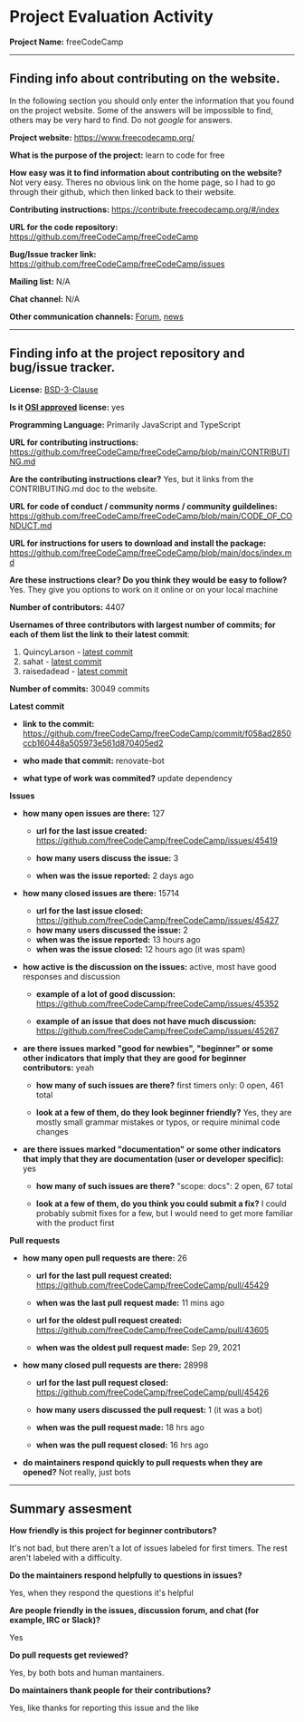 # Project Evaluation Activity



__Project Name:__  freeCodeCamp


---

## Finding info about contributing on the website.

In the following section you should only enter the information that you
found on the project website. Some of the answers will be impossible to find, others
may be very hard to find. Do not _google_ for answers.

__Project website:__ <https://www.freecodecamp.org/>


__What is the purpose of the project:__ learn to code for free


__How easy was it to find information about contributing on the website?__ Not very easy. Theres no obvious link on the home page, so I had to go through their github, which then linked back to their website.


__Contributing instructions:__ <https://contribute.freecodecamp.org/#/index>

__URL for the code repository:__ <https://github.com/freeCodeCamp/freeCodeCamp>

__Bug/Issue tracker link:__ <https://github.com/freeCodeCamp/freeCodeCamp/issues>

__Mailing list:__ N/A

__Chat channel:__ N/A

__Other communication channels:__ 
[Forum](https://forum.freecodecamp.org/), 
[news](https://www.freecodecamp.org/news/)

---

## Finding info at the project repository and bug/issue tracker.

__License:__ [BSD-3-Clause](https://github.com/freeCodeCamp/freeCodeCamp/blob/main/LICENSE.md)

__Is it [OSI approved](https://opensource.org/licenses/alphabetical) license:__ yes

__Programming Language:__ Primarily JavaScript and TypeScript

__URL for contributing instructions:__ <https://github.com/freeCodeCamp/freeCodeCamp/blob/main/CONTRIBUTING.md>

__Are the contributing instructions clear?__ Yes, but it links from the CONTRIBUTING.md doc to the website.


__URL for code of conduct / community norms / community guildelines:__ <https://github.com/freeCodeCamp/freeCodeCamp/blob/main/CODE_OF_CONDUCT.md>

__URL for instructions for users to download and install the package:__ <https://github.com/freeCodeCamp/freeCodeCamp/blob/main/docs/index.md>


__Are these instructions clear? Do you think they would be easy to follow?__ Yes. They give you options to work on it online or on your local machine


__Number of contributors:__ 4407


__Usernames of three contributors with largest number of commits; for
each of them list the link to their latest commit__:

1. QuincyLarson - [latest commit](https://github.com/freeCodeCamp/freeCodeCamp/commit/e21e6c1ce6ba3e8fc3c7a637216cfef9789f4e60)
2. sahat - [latest commit](https://github.com/freeCodeCamp/freeCodeCamp/commit/2276abb7111c62e8e2e541c8cf62c9a0753378ad)
3. raisedadead - [latest commit](https://github.com/freeCodeCamp/freeCodeCamp/commit/33ecfb6e3bc7fbb858a534d6369eb9e50048dfd6)


__Number of commits:__ 30049 commits

__Latest commit__

- __link to the commit:__ <https://github.com/freeCodeCamp/freeCodeCamp/commit/f058ad2850ccb160448a505973e561d870405ed2>

- __who made that commit:__ renovate-bot

- __what type of work was commited?__ update dependency


__Issues__

- __how many open issues are there:__ 127

    - __url for the last issue created:__ <https://github.com/freeCodeCamp/freeCodeCamp/issues/45419>

    - __how many users discuss the issue:__ 3
    
    - __when was the issue reported:__ 2 days ago
    

- __how many closed issues are there:__ 15714
    - __url for the last issue closed:__ <https://github.com/freeCodeCamp/freeCodeCamp/issues/45427>
    - __how many users discussed the issue:__ 2
    - __when was the issue reported:__ 13 hours ago
    - __when was the issue closed:__ 12 hours ago (it was spam)

- __how active is the discussion on the issues:__ active, most have good responses and discussion

    - __example of a lot of good discussion:__ <https://github.com/freeCodeCamp/freeCodeCamp/issues/45352>
    
    - __example of an issue that does not have much discussion:__ <https://github.com/freeCodeCamp/freeCodeCamp/issues/45267>



- __are there issues marked "good for newbies", "beginner" or some other indicators that imply that they are good for beginner contributors:__ yeah

    - __how many of such issues are there?__ first timers only: 0 open, 461 total
    
    - __look at a few of them, do they look beginner friendly?__ Yes, they are mostly small grammar mistakes or typos, or require minimal code changes



- __are there issues marked "documentation" or some other indicators that imply that they are documentation (user or developer specific):__ yes

    - __how many of such issues are there?__ "scope: docs": 2 open, 67 total
    
    - __look at a few of them, do you think you could submit a fix?__ I could probably submit fixes for a few, but I would need to get more familiar with the product first



__Pull requests__

- __how many open pull requests are there:__ 26

    - __url for the last pull request created:__ <https://github.com/freeCodeCamp/freeCodeCamp/pull/45429>
    
    - __when was the last pull request made:__ 11 mins ago

    - __url for the oldest pull request created:__ <https://github.com/freeCodeCamp/freeCodeCamp/pull/43605>
    
    - __when was the oldest pull request made:__ Sep 29, 2021

- __how many closed pull requests are there:__ 28998

    - __url for the last pull request closed:__ <https://github.com/freeCodeCamp/freeCodeCamp/pull/45426>
    
    - __how many users discussed the pull request:__ 1 (it was a bot)
    
    - __when was the pull request made:__  18 hrs ago
    
    - __when was the pull request closed:__ 16 hrs ago
    

- __do maintainers respond quickly to pull requests when they are opened?__ Not really, just bots





---


## Summary assesment
__How friendly is this project for beginner contributors?__

It's not bad, but there aren't a lot of issues labeled for first timers. The rest aren't labeled with a difficulty.

__Do the maintainers respond helpfully to questions in issues?__

Yes, when they respond the questions it's helpful

__Are people friendly in the issues, discussion forum, and chat (for example, IRC or Slack)?__

Yes

__Do pull requests get reviewed?__

Yes, by both bots and human mantainers.

__Do maintainers thank people for their contributions?__

Yes, like thanks for reporting this issue and the like
